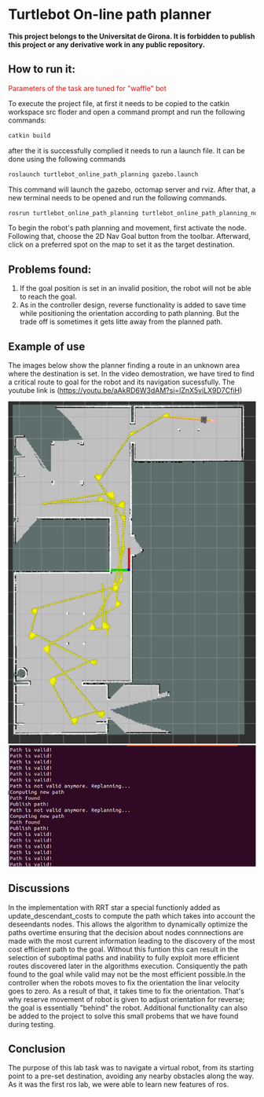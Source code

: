 
# Turtlebot On-line path planner

**This project belongs to the Universitat de Girona. It is forbidden to publish this project or any derivative work in any public repository.**

## How to run it:
<span style="color:red">Parameters of the task are tuned for "waffle" bot</span>

To execute the project file, at first it needs to be copied to the catkin workspace src floder and open a command prompt and run the following commands:
```bash
catkin build
```
after the it is successfully complied it needs to run a launch file. It can be done using the following commands
```bash
roslaunch turtlebot_online_path_planning gazebo.launch
```
This command will launch the gazebo, octomap server and rviz. After that, a new terminal needs to be opened and run the following commands. 
```bash 
rosrun turtlebot_online_path_planning turtlebot_online_path_planning_node.py
```
To begin the robot's path planning and movement, first activate the node. Following that, choose the 2D Nav Goal button from the toolbar. Afterward, click on a preferred spot on the map to set it as the target destination.

## Problems found:
1. If the goal position is set in an invalid position, the robot will not be able to reach the goal. 
2. As in the controller design, reverse functionality is added to save time while positioning the orientation according to path planning. But the trade off is sometimes it gets litte away from the planned path. 

## Example of use
The images below show the planner finding a route in an unknown area where the destination is set. In the video demostration, we have tired to find a critical route to goal for the robot and its navigation sucessfully. The youtube link is (https://youtu.be/aAkRD6W3dAM?si=lZnX5viLX9D7CfiH)
<div style="text-align: center">
    <img src='https://github.com/syma-afsha/Turtlebot_Path_Planning/blob/main/turtlebot_online_path_planning/imgs/test.png' width='600'/>
</div>
<div style="text-align: center">
    <img src='https://github.com/syma-afsha/Turtlebot_Path_Planning/blob/main/turtlebot_online_path_planning/imgs/test2.png' width='600'/>
</div>


## Discussions
In the implementation with RRT star a special functionly added as update_descendant_costs to compute the path which takes into account the deseendants nodes. This allows the algorithm to dynamically optimize the paths overtime ensuring that the decision about nodes connnections are made with the most current information leading to the discovery of the most cost efficient path to the goal. Without this funtion this can result in the selection of suboptimal paths and inability to fully exploit more efficient routes discovered later in the algorithms execution. Consiquently the path found to  the goal while valid may not be the  most efficient possible.In the controller when the robots moves to fix the orientation the linar velocity goes to zero. As a result of that, it takes time to fix the orientation. That's why reserve movement of robot is given to adjust orientation for reverse; the goal is essentially "behind" the robot. Additional functionality can also be added to the project to solve this small probems that we have found during testing.

## Conclusion
The purpose of this lab task was to navigate a virtual robot, from its starting point to a pre-set destination, avoiding any nearby obstacles along the way. As it was the first ros lab, we were able to learn new features of ros. 



